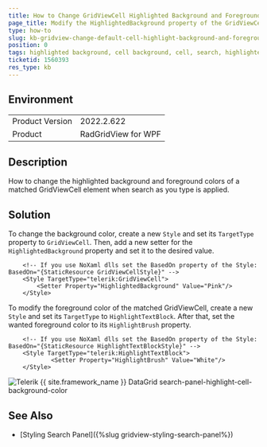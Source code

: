 ```yaml
---
title: How to Change GridViewCell Highlighted Background and Foreground Color
page_title: Modify the HighlightedBackground property of the GridViewCell element and HighlightBrush property of HighlightTextBlock.
type: how-to
slug: kb-gridview-change-default-cell-highlight-background-and-foreground-colors
position: 0
tags: highlighted background, cell background, cell, search, highlighted foreground
ticketid: 1560393
res_type: kb
---
```


## Environment
<table>
    <tbody>
        <tr>
			<td>Product Version</td>
			<td>2022.2.622</td>
		</tr>
		<tr>
			<td>Product</td>
			<td>RadGridView for WPF</td>
		</tr>
	</tbody>
</table>

## Description

How to change the highlighted background and foreground colors of a matched GridViewCell element when search as you type is applied.

## Solution

To change the background color, create a new `Style` and set its `TargetType` property to `GridViewCell`. Then, add a new setter for the `HighlightedBackground` property and set it to the desired value.


```XAML
    <!-- If you use NoXaml dlls set the BasedOn property of the Style: BasedOn="{StaticResource GridViewCellStyle}" -->
    <Style TargetType="telerik:GridViewCell">
        <Setter Property="HighlightedBackground" Value="Pink"/>
    </Style>
```

To modify the foreground color of the matched GridViewCell, create a new `Style` and set its `TargetType` to `HighlightTextBlock`. After that, set the wanted foreground color to its `HighlightBrush` property.  


```XAML
	<!-- If you use NoXaml dlls set the BasedOn property of the Style: BasedOn="{StaticResource HighlightTextBlockStyle}" -->
	<Style TargetType="telerik:HighlightTextBlock"> 
	        <Setter Property="HighlightBrush" Value="White"/>        
	</Style>
```

![Telerik {{ site.framework_name }} DataGrid search-panel-highlight-cell-background-color](images/gridview-change-default-cell-highlight-background-and-foreground-colors.png)

## See Also  
* [Styling Search Panel]({%slug gridview-styling-search-panel%})